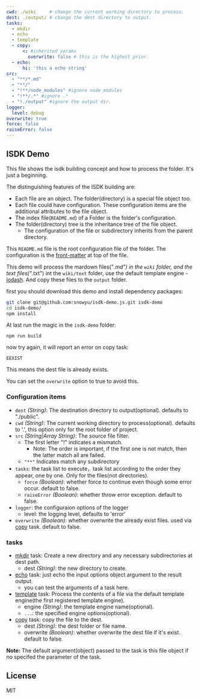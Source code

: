```yaml
---
cwd: ./wiki     # change the current working directory to process.
dest: ./output/ # change the dest directory to output.
tasks:
  - mkdir
  - echo
  - template
  - copy:
      <: #inherited params
        overwrite: false # this is the highest prior.
  - echo:
      hi: 'this a echo string'
src:
  - "**/*.md"
  - "**/"
  - "!**/node_modules" #ignore node_modules
  - "!**/.*" #ignore .*
  - "!./output" #ignore the output dir.
logger:
  level: debug
overwrite: true
force: false
raiseError: false
---
```


## ISDK Demo

This file shows the isdk building concept and how to process the folder.
It's just a beginning.

The distinguishing features of the ISDK building are:

* Each file are an object. The folder(directory) is a special file object too.
* Each file could have configuration. These configuration items are the additional
  attributes to the file object.
* The index file(`README.md`) of a Folder is the folder's configuration.
* The folder(directory) tree is the inheritance tree of the file object.
  * The configuration of the file or subdirectory inherits from the parent directory.


This `README.md` file is the root configuration file of the folder.
The configuration is the [front-matter][front-matter] at top of the file.

This demo will process the mardown files("*.md") in the `wiki` folder,
and the text files("*.txt") int the `wiki/text` folder,
use the default template engine - [lodash](https://lodash.com/docs#template).
And copy these files to the `output` folder.

first you should download this demo and install dependency packages:

```bash
git clone git@github.com:snowyu/isdk-demo.js.git isdk-demo
cd isdk-demo/
npm install
```

At last run the magic in the `isdk-demo` folder:

    npm run build

now try again, it will report an error on copy task:

    EEXIST

This means the dest file is already exists.

You can set the `overwrite` option to true to avoid this.

### Configuration items

* `dest` *(String)*: The destination directory to output(optional).
  defaults to "./public".
* `cwd` *(String)*: The current working directory to process(optional).
  defaults to '.', this option only for the root folder of project.
* `src` *(String|Array String)*: The source file filter.
  * The first letter "!" indicates a mismatch.
    * Note: The order is important, if the first one is not match, then the latter match all are failed.
  * `"**"` Indicates match any subdirectory
* `tasks`: the task list to execute，task list according to the order they appear, one by one. Only for the files(not directories).
  * `force` *(Boolean)*: whether force to continue even though some error occur.
    default to false.
  * `raiseError` *(Boolean)*: whether throw error exception.
    default to false.
* `logger`: the configuraion options of the logger
  * level: the logging level, defaults to 'error'
* `overwrite` *(Boolean)*: whether overwrite the already exist files. used via [copy][copy] task.
  default to false.

### tasks

* [mkdir][mkdir] task: Create a new directory and any necessary subdirectories at dest path.
  * dest *(String)*: the new directory to create.
* [echo][echo] task: just echo the input options object argument to the result output.
  * you can test the arguments of a task here.
* [template][template] task: Process the contents of a file via the default template
  engine(the first registered template engine).
  * engine *(String)*: the template engine name(optional).
  * `...`: the specified engine options(optional).
* [copy][copy] task: copy the file to the dest.
  * dest *(String)*: the dest folder or file name.
  * overwrite *(Boolean)*: whether overwrite the dest file if it's exist.
    default to false.


**Note:** The default argument(object) passed to the task is this file object if no
specifed the parameter of the task.

## License

MIT

[front-matter]: http://jekyllrb.com/docs/frontmatter/
[mkdir]: https://github.com/snowyu/task-registry-file-mkdir.js
[echo]: ./src/tasks/echo.coffee
[template]: https://github.com/snowyu/task-registry-file-template.js
[copy]: https://github.com/snowyu/task-registry-file-copy.js